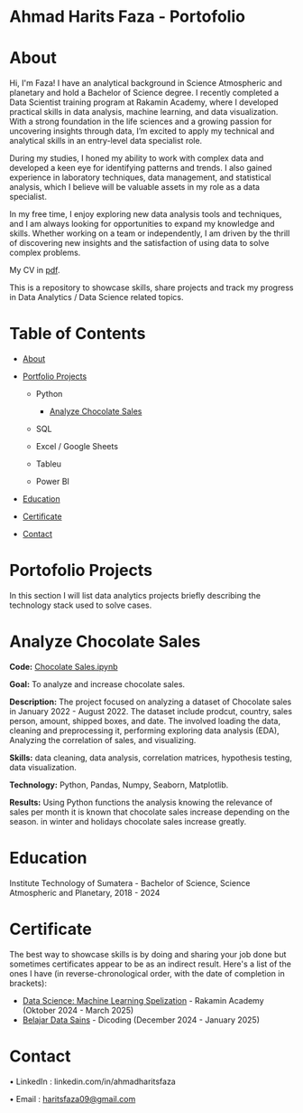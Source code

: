 # Ahmad Harits Faza - Portofolio
# About
Hi, I'm Faza! I have an analytical background in Science Atmospheric and planetary and hold a Bachelor of Science degree. I recently completed a Data Scientist training program at Rakamin Academy, where I developed practical skills in data analysis, machine learning, and data visualization. With a strong foundation in the life sciences and a growing passion for uncovering insights through data, I’m excited to apply my technical and analytical skills in an entry-level data specialist role.

During my studies, I honed my ability to work with complex data and developed a keen eye for identifying patterns and trends. I also gained experience in laboratory techniques, data management, and statistical analysis, which I believe will be valuable assets in my role as a data specialist.

In my free time, I enjoy exploring new data analysis tools and techniques, and I am always looking for opportunities to expand my knowledge and skills. Whether working on a team or independently, I am driven by the thrill of discovering new insights and the satisfaction of using data to solve complex problems.

My CV in [pdf](https://github.com/haritsfaza/Portofolio/blob/main/CV%20ATS%20AHMAD%20HARITS%20FAZA.pdf).

This is a repository to showcase skills, share projects and track my progress in Data Analytics / Data Science related topics.

# Table of Contents
-	[About](https://github.com/haritsfaza/Data-Analyst-Portofolio/blob/main/README.md#about)

- [Portfolio Projects](https://github.com/haritsfaza/Data-Analyst-Portofolio/edit/main/README.md#contact)

  - Python
  
    - [Analyze Chocolate Sales](https://github.com/haritsfaza/Portofolio/blob/main/README.md#analyze-chocolate-sales)
    
  - SQL
  
  -	Excel / Google Sheets
  
  -	Tableu
  
  -	Power BI
  
- [Education](https://github.com/haritsfaza/Data-Analyst-Portofolio/edit/main/README.md#certificate)

- [Certificate](https://github.com/haritsfaza/Data-Analyst-Portofolio/edit/main/README.md#certificate)

- [Contact](https://github.com/haritsfaza/Data-Analyst-Portofolio/edit/main/README.md#contact)

# Portofolio Projects

In this section I will list data analytics projects briefly describing the technology stack used to solve cases.

# Analyze Chocolate Sales
**Code:** [Chocolate Sales.ipynb](https://github.com/haritsfaza/Chocolate-Sales/blob/main/Chocolate%20Sales.ipynb)

**Goal:** To analyze and increase chocolate sales.

**Description:** The project focused on analyzing a dataset of Chocolate sales in January 2022 - August 2022. The dataset include prodcut, country, sales person, amount, shipped boxes, and date. The involved loading the data, cleaning and preprocessing it, performing exploring data analysis (EDA), Analyzing the correlation of sales, and visualizing.

**Skills:** data cleaning, data analysis, correlation matrices, hypothesis testing, data visualization.

**Technology:**  Python, Pandas, Numpy, Seaborn, Matplotlib.

**Results:** Using Python functions the analysis knowing the relevance of sales per month it is known that chocolate sales increase depending on the season. in winter and holidays chocolate sales increase greatly.


# Education
Institute Technology of Sumatera - Bachelor of Science,
Science Atmospheric and Planetary, 2018 - 2024

# Certificate
The best way to showcase skills is by doing and sharing your job done but sometimes certificates appear to be as an indirect result. Here's a list of the ones I have (in reverse-chronological order, with the date of completion in brackets):
- [Data Science: Machine Learning Spelization](https://drive.google.com/file/d/1P7XEoJtGfgWbxlEpxZpju7NOrJAjUBaE/view?usp=sharing) - Rakamin Academy (Oktober 2024 - March 2025) 
- [Belajar Data Sains](https://drive.google.com/file/d/1ZcDTTwXuIbWwxxXeHk_3z-P7-e-JtlcU/view?usp=sharing) - Dicoding (December 2024 - January 2025)

# Contact
• LinkedIn : linkedin.com/in/ahmadharitsfaza

• Email : haritsfaza09@gmail.com

